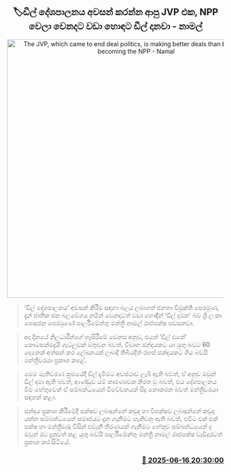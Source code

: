 <p align='center'><b><h2 align='center' title='The JVP, which came to end deal politics, is making better deals than before after becoming the NPP - Namal'>🏷ඩීල් දේශපාලනය අවසන් කරන්න ආපු JVP එක, NPP වෙලා වෙනදට වඩා හොඳට ඩීල් දානවා - නාමල්</h2></b></p>
<p align='center'><img src='https://helakuru.sgp1.cdn.digitaloceanspaces.com/esana/images/lib/namal-rajapaksha-mm.jpg' width='600' alt='The JVP, which came to end deal politics, is making better deals than before after becoming the NPP - Namal'></p>

> ‘ඩීල් දේශපාලනය’ අවසන් කිරීම සඳහා බලය ලබාගත් ජනතා විමුක්ති පෙරමුණ, දැන් ජාතික ජන බලවේගය නමින් වෙනදාටත් වඩා හොඳින් ‘ඩීල් දමන’ බව ශ්‍රී ලංකා පොදුජන පෙරමුණේ පාර්ලිමේන්තු මන්ත්‍රී නාමල් රාජපක්ෂ පවසනවා.

> අද දිනයේ නිලධාරීන්ගේ හැසිරීමේ වෙනස අනුව, එයත් ‘ඩීල් එකේ’ කොටසක්මදැයි ගැටලුවක් මතුවන බවත්, විවෘත ඡන්දයකට යා යුතු බවට 60 දෙනෙක් අත්සන් කර ලේඛනයක් ලබාදී තිබියදීත් රහස් ඡන්දයකට ගිය බවයි මන්ත්‍රීවරයා ප්‍රකාශ කළේ. 

> මෙම මැතිවරණ ක්‍රමයේදී ඩීල් දැමීමට අවස්ථාව ලැබී ඇති බවත්, ඒ අනුව ඔවුන් ඩීල් දමා ඇති බවත්, ආණ්ඩුව යම් කාරණාවක නිරත වූ බවත්, එය දේශපාලනය වීම හේතුවෙන් ඒ සම්බන්ධයෙන් විවේචනයක් සිදු නොකරන බවත් මන්ත්‍රීවරයා සඳහන් කළා.

> ඡන්දය ප්‍රකාශ කිරීමේදී පක්ෂව ලබාදුන්නේ කවුද හා විපක්ෂව ලබාදුන්නේ කවුද යන්න සම්බන්ධයෙන් සමාජයට දැන ගැනීමට හැකිවනු ඇති බවත්, එවිට එක් එක් පක්ෂ හා මන්ත්‍රීවරු විසින් එවැනි තීරණයක් ගැනීමට හේතුව සම්බන්ධයෙන් ද ඔවුන් රට දැනුවත් කළ යුතු බවයි පාර්ලිමේන්තු මන්ත්‍රී නාමල් රාජපක්ෂ වැඩිදුරටත් ප්‍රකාශ කර සිටියේ.



<h3 align='right'><a href='https://www.helakuru.lk/esana/p/111060/'>📅 2025-06-16 20:30:00</a></h3>
